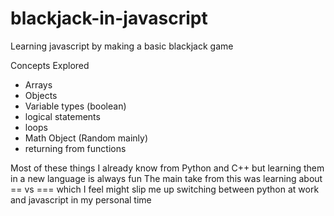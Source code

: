 # blackjack-in-javascript
Learning javascript by making a basic blackjack game

Concepts Explored
- Arrays
- Objects
- Variable types (boolean)
- logical statements
- loops
- Math Object (Random mainly)
- returning from functions

Most of these things I already know from Python and C++ but learning them in a new language is always fun
The main take from this was learning about == vs === which I feel might slip me up switching between python at work and javascript in my personal time
